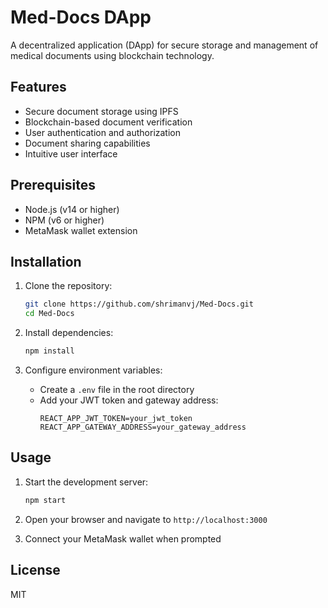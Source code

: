 # Med-Docs DApp

A decentralized application (DApp) for secure storage and management of medical documents using blockchain technology.

## Features

- Secure document storage using IPFS
- Blockchain-based document verification
- User authentication and authorization
- Document sharing capabilities
- Intuitive user interface

## Prerequisites

- Node.js (v14 or higher)
- NPM (v6 or higher)
- MetaMask wallet extension

## Installation

1. Clone the repository:
   ```bash
   git clone https://github.com/shrimanvj/Med-Docs.git
   cd Med-Docs
   ```

2. Install dependencies:
   ```bash
   npm install
   ```

3. Configure environment variables:
   - Create a `.env` file in the root directory
   - Add your JWT token and gateway address:
     ```
     REACT_APP_JWT_TOKEN=your_jwt_token
     REACT_APP_GATEWAY_ADDRESS=your_gateway_address
     ```

## Usage

1. Start the development server:
   ```bash
   npm start
   ```

2. Open your browser and navigate to `http://localhost:3000`

3. Connect your MetaMask wallet when prompted

## License

MIT
